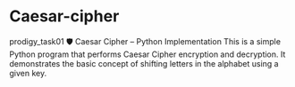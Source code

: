 # Caesar-cipher
prodigy_task01 🛡️ Caesar Cipher – Python Implementation This is a simple Python program that performs Caesar Cipher encryption and decryption. It demonstrates the basic concept of shifting letters in the alphabet using a given key.
